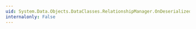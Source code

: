 ```yaml
---
uid: System.Data.Objects.DataClasses.RelationshipManager.OnDeserialized(System.Runtime.Serialization.StreamingContext)
internalonly: False
---
```

